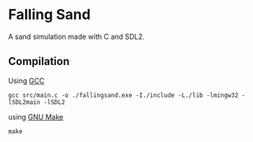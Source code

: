 # Falling Sand
A sand simulation made with C and SDL2.

## Compilation
Using [GCC](https://gcc.gnu.org/)
```
gcc src/main.c -o ./fallingsand.exe -I./include -L./lib -lmingw32 -lSDL2main -lSDL2
```
using [GNU Make](https://www.gnu.org/software/make/)
```
make
```
